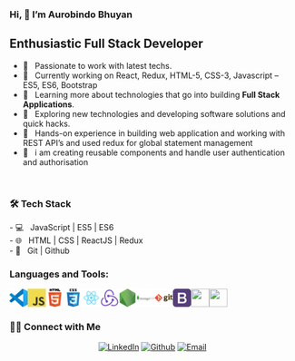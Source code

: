 ###   Hi, 👋 I’m Aurobindo Bhuyan

## Enthusiastic Full Stack Developer 
- 🌱 &nbsp;  Passionate to work with latest techs.
- 🔭 &nbsp; Currently working on React, Redux, HTML-5, CSS-3, Javascript – ES5, ES6, Bootstrap
- 🌱 &nbsp; Learning more about technologies that go into building **Full Stack Applications**.
- 🤔 &nbsp; Exploring new technologies and developing software solutions and quick hacks.
- 🌱 &nbsp; Hands-on experience in building web application and working with REST API’s and used redux for global statement management 
- 🌱 &nbsp; i am creating reusable components and handle user authentication and authorisation
<br/>

<h3>🛠 Tech Stack</h3>
- 💻 &nbsp; JavaScript | ES5 | ES6
<br/>
- 🌐 &nbsp; HTML | CSS | ReactJS | Redux
<br/>
- 🔧 &nbsp; Git | Github
<br/>

### Languages and Tools:
<img align="left" height="32" width="32" src="https://raw.githubusercontent.com/github/explore/80688e429a7d4ef2fca1e82350fe8e3517d3494d/topics/visual-studio-code/visual-studio-code.png" />
<img align="left" height="32" width="32" src="https://raw.githubusercontent.com/github/explore/80688e429a7d4ef2fca1e82350fe8e3517d3494d/topics/javascript/javascript.png" />
<img align="left" height="32" width="32" src="https://raw.githubusercontent.com/github/explore/80688e429a7d4ef2fca1e82350fe8e3517d3494d/topics/html/html.png" />
<img align="left" height="32" width="32" src="https://raw.githubusercontent.com/github/explore/80688e429a7d4ef2fca1e82350fe8e3517d3494d/topics/css/css.png" />
<img align="left" height="32" width="32" src="https://raw.githubusercontent.com/github/explore/80688e429a7d4ef2fca1e82350fe8e3517d3494d/topics/react/react.png" />
<img align="left" height="32" width="32" src="https://raw.githubusercontent.com/github/explore/80688e429a7d4ef2fca1e82350fe8e3517d3494d/topics/redux/redux.png" />
<img align="left" height="32" width="32" src="https://raw.githubusercontent.com/github/explore/80688e429a7d4ef2fca1e82350fe8e3517d3494d/topics/nodejs/nodejs.png" />
<img align="left" height="32" width="32" src="https://raw.githubusercontent.com/github/explore/80688e429a7d4ef2fca1e82350fe8e3517d3494d/topics/mongodb/mongodb.png" />
<img align="left" height="32" width="32" src="https://raw.githubusercontent.com/github/explore/80688e429a7d4ef2fca1e82350fe8e3517d3494d/topics/git/git.png" />
<img align="left" height="32" width="32" src="https://raw.githubusercontent.com/github/explore/80688e429a7d4ef2fca1e82350fe8e3517d3494d/topics/bootstrap/bootstrap.png" />
<img align="left" style="color:#0081CB;" height="32" width="32" src="https://simpleicons.org/icons/material-ui.svg" />
<img align="left" height="32" width="32" src="https://cdn.jsdelivr.net/npm/simple-icons@v3/icons/github.svg" />
<br/>
<br/>

<h3> 🤝🏻 Connect with Me </h3>
<p align="center">
<a href="https://www.linkedin.com/in/aurobindo-bhuyan-4818a4207"><img alt="LinkedIn" src="https://img.shields.io/badge/LinkedIn-%20Aurobindo%20Bhuyan-blue?style=flat&logo=linkedin"></a>
<a href="https://github.com/aurobindobhuyan"><img alt="Github" src="https://img.shields.io/badge/GitHub-AurobindoBhuyan-blue?style=flat&logo=github"></a>
<a href="mailto:aurobindobhuyan6@gmail.com"><img alt="Email" src="https://img.shields.io/badge/Email-aurobindobhuyan6%40gmail.com-blue?style=flat&logo=gmail"></a>
</p>

<!---
aurobindobhuyan/aurobindobhuyan is a ✨ special ✨ repository because its `README.md` (this file) appears on your GitHub profile.
You can click the Preview link to take a look at your changes.
--->
